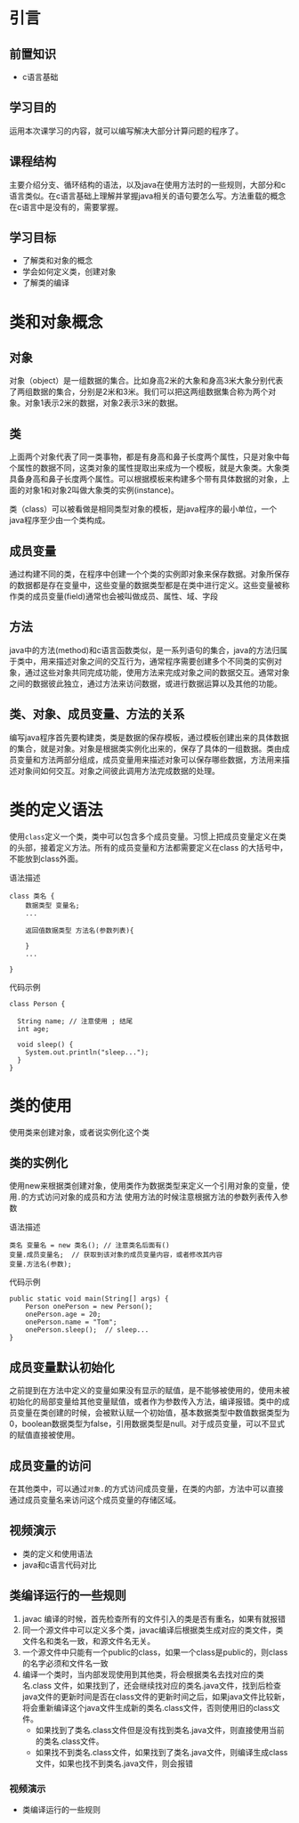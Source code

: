 # 引言

## 前置知识

* c语言基础

## 学习目的

运用本次课学习的内容，就可以编写解决大部分计算问题的程序了。

## 课程结构

主要介绍分支、循环结构的语法，以及java在使用方法时的一些规则，大部分和c语言类似。在c语言基础上理解并掌握java相关的语句要怎么写。方法重载的概念在c语言中是没有的，需要掌握。

## 学习目标

- 了解类和对象的概念
- 学会如何定义类，创建对象
- 了解类的编译

# 类和对象概念

## 对象

对象（object）是一组数据的集合。比如身高2米的大象和身高3米大象分别代表了两组数据的集合，分别是2米和3米。我们可以把这两组数据集合称为两个对象。对象1表示2米的数据，对象2表示3米的数据。

## 类

上面两个对象代表了同一类事物，都是有身高和鼻子长度两个属性，只是对象中每个属性的数据不同，这类对象的属性提取出来成为一个模板，就是大象类。大象类具备身高和鼻子长度两个属性。可以根据模板来构建多个带有具体数据的对象，上面的对象1和对象2叫做大象类的实例(instance)。

类（class）可以被看做是相同类型对象的模板，是java程序的最小单位，一个java程序至少由一个类构成。

## 成员变量

通过构建不同的类，在程序中创建一个个类的实例即对象来保存数据。对象所保存的数据都是存在变量中，这些变量的数据类型都是在类中进行定义。这些变量被称作类的成员变量(field)通常也会被叫做成员、属性、域、字段

## 方法

java中的方法(method)和c语言函数类似，是一系列语句的集合，java的方法归属于类中，用来描述对象之间的交互行为，通常程序需要创建多个不同类的实例对象，通过这些对象共同完成功能，使用方法来完成对象之间的数据交互。通常对象之间的数据彼此独立，通过方法来访问数据，或进行数据运算以及其他的功能。

## 类、对象、成员变量、方法的关系

编写java程序首先要构建类，类是数据的保存模板，通过模板创建出来的具体数据的集合，就是对象。对象是根据类实例化出来的，保存了具体的一组数据。类由成员变量和方法两部分组成，成员变量用来描述对象可以保存哪些数据，方法用来描述对象间如何交互。对象之间彼此调用方法完成数据的处理。

# 类的定义语法

使用`class`定义一个类，类中可以包含多个成员变量。习惯上把成员变量定义在类的头部，接着定义方法。所有的成员变量和方法都需要定义在class 的大括号中，不能放到class外面。

语法描述

```
class 类名 {
    数据类型 变量名;
    ...
    
    返回值数据类型 方法名(参数列表){
        
    }
    ...
    
}
```

代码示例

```
class Person {

  String name; // 注意使用 ; 结尾
  int age;

  void sleep() {
    System.out.println("sleep...");
  }
}
```

# 类的使用

使用类来创建对象，或者说实例化这个类

## 类的实例化

使用new来根据类创建对象，使用类作为数据类型来定义一个引用对象的变量，使用`.`的方式访问对象的成员和方法
使用方法的时候注意根据方法的参数列表传入参数

语法描述

```
类名 变量名 = new 类名(); // 注意类名后面有()
变量.成员变量名;  // 获取到该对象的成员变量内容，或者修改其内容
变量.方法名(参数);
```

代码示例

```
public static void main(String[] args) {
    Person onePerson = new Person();
    onePerson.age = 20;
    onePerson.name = "Tom";
    onePerson.sleep();  // sleep...
}
```

## 成员变量默认初始化

之前提到在方法中定义的变量如果没有显示的赋值，是不能够被使用的，使用未被初始化的局部变量给其他变量赋值，或者作为参数传入方法，编译报错。类中的成员变量在类创建的时候，会被默认赋一个初始值，基本数据类型中数值数据类型为0，boolean数据类型为false，引用数据类型是null。对于成员变量，可以不显式的赋值直接被使用。

## 成员变量的访问

在其他类中，可以通过`对象.`的方式访问成员变量，在类的内部，方法中可以直接通过成员变量名来访问这个成员变量的存储区域。

## 视频演示

- 类的定义和使用语法
- java和c语言代码对比

## 类编译运行的一些规则

1. javac 编译的时候，首先检查所有的文件引入的类是否有重名，如果有就报错
2. 同一个源文件中可以定义多个类，javac编译后根据类生成对应的类文件，类文件名和类名一致，和源文件名无关。
3. 一个源文件中只能有一个public的class，如果一个class是public的，则class的名字必须和文件名一致
4. 编译一个类时，当内部发现使用到其他类，将会根据类名去找对应的类名.class 文件，如果找到了，还会继续找对应的类名.java文件，找到后检查java文件的更新时间是否在class文件的更新时间之后，如果java文件比较新，将会重新编译这个java文件生成新的类名.class文件，否则使用旧的class文件。
   - 如果找到了类名.class文件但是没有找到类名.java文件，则直接使用当前的类名.class文件。
   - 如果找不到类名.class文件，如果找到了类名.java文件，则编译生成class文件，如果也找不到类名.java文件，则会报错

### 视频演示

- 类编译运行的一些规则